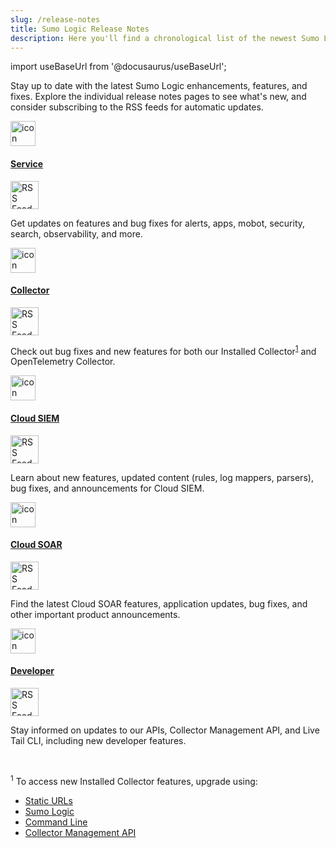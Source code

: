```yaml
---
slug: /release-notes
title: Sumo Logic Release Notes
description: Here you'll find a chronological list of the newest Sumo Logic features and bug fixes.
---
```


import useBaseUrl from '@docusaurus/useBaseUrl';

Stay up to date with the latest Sumo Logic enhancements, features, and fixes. Explore the individual release notes pages to see what's new, and consider subscribing to the RSS feeds for automatic updates.

<div className="box-wrapper">

<div className="box smallbox card">
  <div className="container">
    <a href={useBaseUrl('release-notes-service')}>
      <img src={useBaseUrl('img/icons/manage.png')} alt="icon" width="40" />
      <h4>Service</h4>
    </a>
    <a href="https://help.sumologic.com/release-notes-service/rss.xml">
      <img src={useBaseUrl('img/release-notes/rss.png')} alt="RSS Feed" width="45" />
    </a>
    <p>Get updates on features and bug fixes for alerts, apps, mobot, security, search, observability, and more.</p>
  </div>
</div>

<div className="box smallbox card">
  <div className="container">
    <a href={useBaseUrl('release-notes-collector')}>
      <img src={useBaseUrl('img/icons/data-collection.png')} alt="icon" width="40" />
      <h4>Collector</h4>
    </a>
    <a href="https://help.sumologic.com/release-notes-collector/rss.xml">
      <img src={useBaseUrl('img/release-notes/rss.png')} alt="RSS Feed" width="45" />
    </a>
    <p>Check out bug fixes and new features for both our Installed Collector<sup><a href="#collector-footnote">1</a></sup> and OpenTelemetry Collector.</p>
  </div>
</div>

<div className="box smallbox card">
  <div className="container">
    <a href={useBaseUrl('release-notes-cse')}>
      <img src={useBaseUrl('img/icons/security/cloud-siem.png')} alt="icon" width="40" />
      <h4>Cloud SIEM</h4>
    </a>
    <a href="https://help.sumologic.com/release-notes-cse/rss.xml">
      <img src={useBaseUrl('img/release-notes/rss.png')} alt="RSS Feed" width="45" />
    </a>
    <p>Learn about new features, updated content (rules, log mappers, parsers), bug fixes, and announcements for Cloud SIEM.</p>
  </div>
</div>

<div className="box smallbox card">
  <div className="container">
    <a href={useBaseUrl('release-notes-csoar')}>
      <img src={useBaseUrl('img/icons/security/soar-2-color-icon.png')} alt="icon" width="40" />
      <h4>Cloud SOAR</h4>
    </a>
    <a href="https://help.sumologic.com/release-notes-csoar/rss.xml">
      <img src={useBaseUrl('img/release-notes/rss.png')} alt="RSS Feed" width="45" />
    </a>
    <p>Find the latest Cloud SOAR features, application updates, bug fixes, and other important product announcements.</p>
  </div>
</div>

<div className="box smallbox card">
  <div className="container">
    <a href={useBaseUrl('release-notes-developer')}>
      <img src={useBaseUrl('img/icons/cloud/api2.png')} alt="icon" width="40" />
      <h4>Developer</h4>
    </a>
    <a href="https://help.sumologic.com/release-notes-developer/rss.xml">
      <img src={useBaseUrl('img/release-notes/rss.png')} alt="RSS Feed" width="45" />
    </a>
    <p>Stay informed on updates to our APIs, Collector Management API, and Live Tail CLI, including new developer features.</p>
  </div>
</div>
</div>
<br/>

<a id="collector-footnote"></a>
<sup>1</sup> To access new Installed Collector features, upgrade using:
* [Static URLs](/docs/send-data/installed-collectors/collector-installation-reference/download-collector-from-static-url)
* [Sumo Logic](/docs/send-data/collection/upgrade-collectors)
* [Command Line](/docs/send-data/collection/upgrade-collectors)
* [Collector Management API](/docs/api/collector-management/upgrade-downgrade-collectors)
